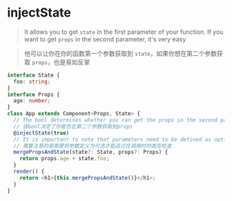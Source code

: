 <!--
 * @Author: 邱狮杰
 * @Date: 2021-07-10 17:55:07
 * @LastEditTime: 2021-07-10 18:50:39
 * @FilePath: /reactts/src/docs/decorator/method/injectState.md
 * @Description: injectState
-->

# injectState

> It allows you to get `state` in the first parameter of your function. If you want to get `props` in the second parameter, it's very easy

> 他可以让你在你的函数第一个参数获取到 `state`，如果你想在第二个参数获取 `props`，也是易如反掌

```typescript
interface State {
  foo: string;
}
interface Props {
  age: number;
}
class App extends Component<Props, State> {
  // The bool determines whether you can get the props in the second parameter
  // 该bool决定了你能否在第二个参数获取到props
  @injectState(true)
  // It is important to note that parameters need to be defined as optional to escape the type checking at call time
  // 需要注意的是需要将参数定义为可选才能逃过在调用时的类型检查
  mergePropsAndState(state?: State, props?: Props) {
    return props.age + state.foo;
  }
  render() {
    return <h1>{this.mergePropsAndState()}</h1>;
  }
}
```
